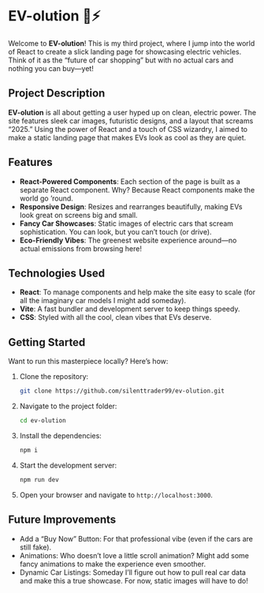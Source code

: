 # EV-olution 🚗⚡

Welcome to **EV-olution**! This is my third project, where I jump into the world of React to create a slick landing page for showcasing electric vehicles. Think of it as the “future of car shopping” but with no actual cars and nothing you can buy—yet!

## Project Description

**EV-olution** is all about getting a user hyped up on clean, electric power. The site features sleek car images, futuristic designs, and a layout that screams “2025.” Using the power of React and a touch of CSS wizardry, I aimed to make a static landing page that makes EVs look as cool as they are quiet.

## Features

- **React-Powered Components**: Each section of the page is built as a separate React component. Why? Because React components make the world go ’round.
- **Responsive Design**: Resizes and rearranges beautifully, making EVs look great on screens big and small.
- **Fancy Car Showcases**: Static images of electric cars that scream sophistication. You can look, but you can’t touch (or drive).
- **Eco-Friendly Vibes**: The greenest website experience around—no actual emissions from browsing here!

## Technologies Used

- **React**: To manage components and help make the site easy to scale (for all the imaginary car models I might add someday).
- **Vite**: A fast bundler and development server to keep things speedy.
- **CSS**: Styled with all the cool, clean vibes that EVs deserve.

## Getting Started

Want to run this masterpiece locally? Here’s how:

1. Clone the repository:
   ```bash
   git clone https://github.com/silenttrader99/ev-olution.git
2. Navigate to the project folder:
   ```bash
   cd ev-olution
3. Install the dependencies:
    ```bash
   npm i
4. Start the development server:
   ```bash
   npm run dev
5. Open your browser and navigate to `http://localhost:3000`.

## Future Improvements
- Add a “Buy Now” Button: For that professional vibe (even if the cars are still fake).
- Animations: Who doesn’t love a little scroll animation? Might add some fancy animations to make the experience even smoother.
- Dynamic Car Listings: Someday I’ll figure out how to pull real car data and make this a true showcase. For now, static images will have to do!
